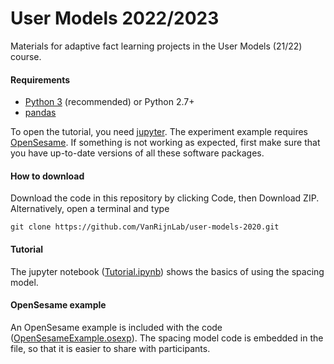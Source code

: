 # User Models 2022/2023

Materials for adaptive fact learning projects in the User Models (21/22) course.


#### Requirements
- [Python 3](https://www.python.org/downloads/) (recommended) or Python 2.7+
- [pandas](https://pandas.pydata.org/getting_started.html)

To open the tutorial, you need [jupyter](https://jupyter.org/install). The experiment example requires [OpenSesame](https://osdoc.cogsci.nl/3.3/download/).
If something is not working as expected, first make sure that you have up-to-date versions of all these software packages.


#### How to download
Download the code in this repository by clicking Code, then Download ZIP.
Alternatively, open a terminal and type

    git clone https://github.com/VanRijnLab/user-models-2020.git



#### Tutorial
The jupyter notebook ([Tutorial.ipynb](Tutorial.ipynb)) shows the basics of using the spacing model.



#### OpenSesame example
An OpenSesame example is included with the code ([OpenSesameExample.osexp](OpenSesameExample.osexp)). The spacing model code is embedded in the file, so that it is easier to share with participants.
